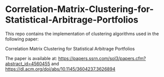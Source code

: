 # Correlation-Matrix-Clustering-for-Statistical-Arbitrage-Portfolios

This repo contains the implementation of clustering algorithms used in the following paper:

Correlation Matrix Clustering for Statistical Arbitrage Portfolios 

The paper is available at: https://papers.ssrn.com/sol3/papers.cfm?abstract_id=4560455 and https://dl.acm.org/doi/abs/10.1145/3604237.3626894
